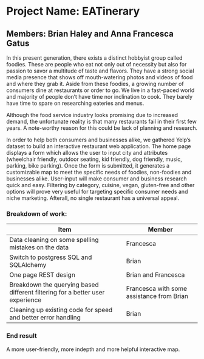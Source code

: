 # Project Name: EATinerary
## Members: Brian Haley and Anna Francesca Gatus

In this present generation, there exists a distinct hobbyist group called foodies. These are people who eat not only out of necessity but also for passion to savor a multitude of taste and flavors. They have a strong social media presence that shows off mouth-watering photos and videos of food and where they grab it. Aside from these foodies, a growing number of consumers dine at restaurants or order to go. We live in a fast-paced world and majority of people don’t have time nor inclination to cook. They barely have time to spare on researching eateries and menus. 

Although the food service industry looks promising due to increased demand, the unfortunate reality is that many restaurants fail in their first few years. A note-worthy reason for this could be lack of planning and research. 

In order to help both consumers and businesses alike, we gathered Yelp’s dataset to build an interactive restaurant web application. The home page displays a form which allows the user to input city and attributes (wheelchair friendly, outdoor seating, kid friendly, dog friendly, music, parking, bike parking). Once the form is submitted, it generates a customizable map to meet the specific needs of foodies, non-foodies and businesses alike. User-input will make consumer and business research quick and easy. Filtering by category, cuisine, vegan, gluten-free and other options will prove very useful for targeting specific consumer needs and niche marketing. Afterall, no single restaurant has a universal appeal. 

### Breakdown of work:
| Item  | Member |
| ------------- | ------------- |
| Data cleaning on some spelling mistakes on the data  | Francesca  |
| Switch to postgress SQL and SQLAlchemy  | Brian  |
| One page REST design | Brian and Francesca |
| Breakdown the querying based different filtering for a better user experience | Francesca with some assistance from Brian |
| Cleaning up existing code for speed and better error handling | Brian |


### End result
A more user-friendly, more indepth and more helpful interactive map.

